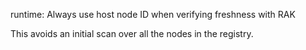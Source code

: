 runtime: Always use host node ID when verifying freshness with RAK

This avoids an initial scan over all the nodes in the registry.
